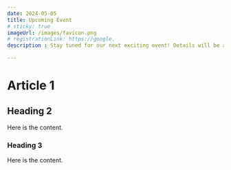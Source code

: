 ```yaml
---
date: 2024-05-05 
title: Upcoming Event
# sticky: true
imageUrl: /images/favicon.png
# registrationLink: https://google.
description : Stay tuned for our next exciting event! Details will be announced shortly.

---
```


# Article 1

## Heading 2

Here is the content.

### Heading 3

Here is the content.
